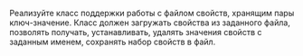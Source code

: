 Реализуйте класс поддержки работы с файлом свойств, хранящим пары ключ-значение. Класс
должен загружать свойства из заданного файла, позволять получать, устанавливать, удалять
значения свойств с заданным именем, сохранять набор свойств в файл.